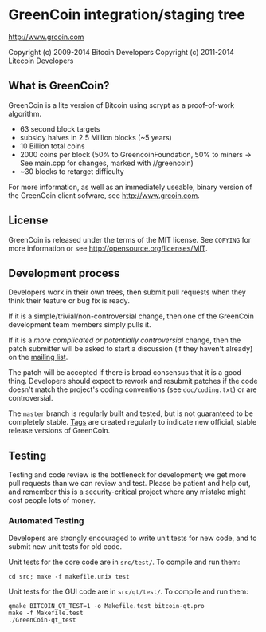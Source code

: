 GreenCoin integration/staging tree
================================

http://www.grcoin.com

Copyright (c) 2009-2014 Bitcoin Developers
Copyright (c) 2011-2014 Litecoin Developers

What is GreenCoin?
----------------

GreenCoin is a lite version of Bitcoin using scrypt as a proof-of-work algorithm.
 - 63 second block targets
 - subsidy halves in 2.5 Million blocks (~5 years)
 - 10 Billion total coins
 - 2000 coins per block (50% to GreencoinFoundation, 50% to miners -> See main.cpp for changes, marked with //greencoin)
 - ~30 blocks to retarget difficulty

For more information, as well as an immediately useable, binary version of
the GreenCoin client sofware, see http://www.grcoin.com.

License
-------

GreenCoin is released under the terms of the MIT license. See `COPYING` for more
information or see http://opensource.org/licenses/MIT.

Development process
-------------------

Developers work in their own trees, then submit pull requests when they think
their feature or bug fix is ready.

If it is a simple/trivial/non-controversial change, then one of the GreenCoin
development team members simply pulls it.

If it is a *more complicated or potentially controversial* change, then the patch
submitter will be asked to start a discussion (if they haven't already) on the
[mailing list](http://sourceforge.net/mailarchive/forum.php?forum_name=bitcoin-development).

The patch will be accepted if there is broad consensus that it is a good thing.
Developers should expect to rework and resubmit patches if the code doesn't
match the project's coding conventions (see `doc/coding.txt`) or are
controversial.

The `master` branch is regularly built and tested, but is not guaranteed to be
completely stable. [Tags](https://github.com/bitcoin/bitcoin/tags) are created
regularly to indicate new official, stable release versions of GreenCoin.

Testing
-------

Testing and code review is the bottleneck for development; we get more pull
requests than we can review and test. Please be patient and help out, and
remember this is a security-critical project where any mistake might cost people
lots of money.

### Automated Testing

Developers are strongly encouraged to write unit tests for new code, and to
submit new unit tests for old code.

Unit tests for the core code are in `src/test/`. To compile and run them:

    cd src; make -f makefile.unix test

Unit tests for the GUI code are in `src/qt/test/`. To compile and run them:

    qmake BITCOIN_QT_TEST=1 -o Makefile.test bitcoin-qt.pro
    make -f Makefile.test
    ./GreenCoin-qt_test

